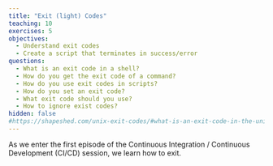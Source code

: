 ```yaml
---
title: "Exit (light) Codes"
teaching: 10
exercises: 5
objectives:
  - Understand exit codes
  - Create a script that terminates in success/error
questions:
  - What is an exit code in a shell?
  - How do you get the exit code of a command?
  - How do you use exit codes in scripts?
  - How do you set an exit code?
  - What exit code should you use?
  - How to ignore exist codes?
hidden: false
#https://shapeshed.com/unix-exit-codes/#what-is-an-exit-code-in-the-unix-or-linux-shell
---
```


As we enter the first episode of the Continuous Integration / Continuous Development (CI/CD) session, we learn how to exit.
